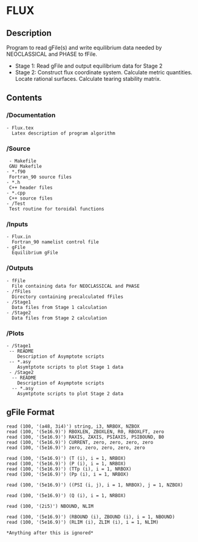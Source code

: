 # FLUX

## Description

   Program to read gFile(s) and write equilibrium data needed by NEOCLASSICAL and PHASE to fFile.
   - Stage 1:
     Read gFile and output equilibrium data for Stage 2
   - Stage 2:
     Construct flux coordinate system. Calculate metric quantities. Locate rational surfaces.
     Calculate tearing stability matrix. 
   
## Contents

 ### /Documentation
    - Flux.tex
      Latex description of program algorithm
	  
 ### /Source
     - Makefile
	 GNU Makefile
	- *.f90
	 Fortran_90 source files
	- *.h
	 C++ header files
	- *.cpp
	 C++ source files
	- /Test
	 Test routine for toroidal functions
	 
 ### /Inputs
	- Flux.in
	  Fortran_90 namelist control file
	- gFile
	  Equilibrium gFile
	  
 ### /Outputs
    - fFile
	  File containing data for NEOCLASSICAL and PHASE
	- /fFiles
      Directory containing precalculated fFiles
	- /Stage1
	  Data files from Stage 1 calculation
	- /Stage2
	  Data files from Stage 2 calculation
	  
 ### /Plots
    - /Stage1
	 -- README
	    Description of Asymptote scripts
	 -- *.asy
	    Asymtptote scripts to plot Stage 1 data
     - /Stage2
	  -- README
	    Description of Asymptote scripts
	  -- *.asy
	    Asymtptote scripts to plot Stage 2 data

## gFile Format

    read (100, '(a48, 3i4)') string, i3, NRBOX, NZBOX
    read (100, '(5e16.9)') RBOXLEN, ZBOXLEN, R0, RBOXLFT, zero
    read (100, '(5e16.9)') RAXIS, ZAXIS, PSIAXIS, PSIBOUND, B0
    read (100, '(5e16.9)') CURRENT, zero, zero, zero, zero
    read (100, '(5e16.9)') zero, zero, zero, zero, zero
 
    read (100, '(5e16.9)') (T (i), i = 1, NRBOX)
    read (100, '(5e16.9)') (P (i), i = 1, NRBOX)
    read (100, '(5e16.9)') (TTp (i), i = 1, NRBOX)
    read (100, '(5e16.9)') (Pp (i), i = 1, NRBOX)
  
    read (100, '(5e16.9)') ((PSI (i, j), i = 1, NRBOX), j = 1, NZBOX)

    read (100, '(5e16.9)') (Q (i), i = 1, NRBOX)

    read (100, '(2i5)') NBOUND, NLIM

    read (100, '(5e16.9)') (RBOUND (i), ZBOUND (i), i = 1, NBOUND)
    read (100, '(5e16.9)') (RLIM (i), ZLIM (i), i = 1, NLIM)
  
    *Anything after this is ignored*
